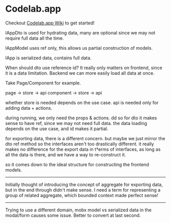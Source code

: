 # Codelab.app

Checkout [Codelab.app Wiki](https://codelab-app.notion.site/991847918e6b4a7cbfb2cacd5e14e001?v=c64ddc7e78f74baaa375f336a31df0e0&pvs=4) to get started!

IAppDto is used for hydrating data, many are optional since we may not require full data all the time.

IAppModel uses ref only, this allows us partial construction of models.

IApp is serialized data, contains full data.

When should dto use reference id? It really only matters on frontend, since it is a data limitation. Backend we can more easily load all data at once.

Take Page/Component for example.

page -> store -> api
component -> store -> api

whether store is needed depends on the use case. api is needed only for adding data + actions.

during running, we only need the props & actions.
dd
so for dto it makes sense to have ref, since we may not need full data. the data loading depends on the use case, and id makes it partial.

for exporting data, there is a different concern. but maybe we just mirror the dto ref method so the interfaces aren't too drastically different. it really makes no difference for the export data in t†erms of interfaces, as long as all the data is there, and we have a way to re-construct it.

so it comes down to the ideal structure for constructing the frontend models.

---

Initially thought of introducing the concept of aggregate for exporting data, but in the end through didn't make sense. I need a term for representing a group of related aggregate, which bounded context made perfect sense!

---

Trying to use a different domain, mobx model vs serialized data in the modal/form causes some issue. Better to convert at last second.
